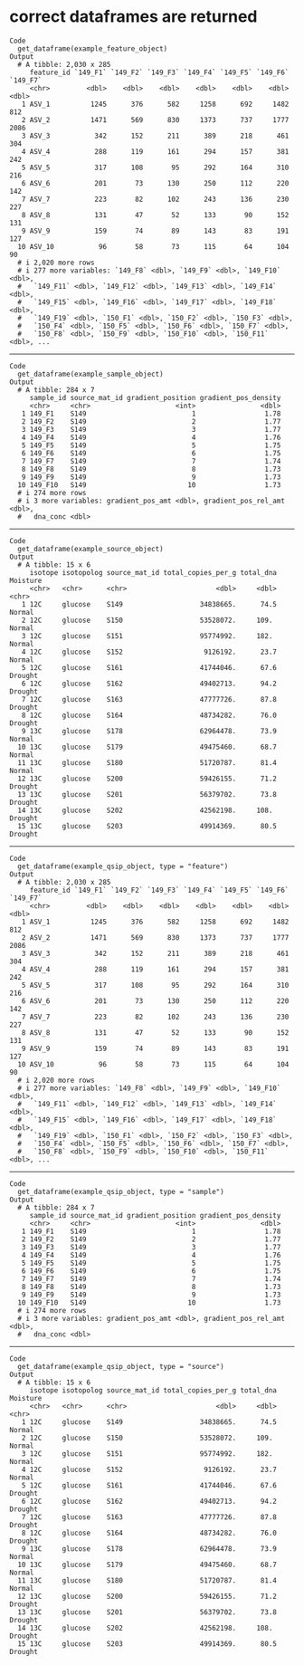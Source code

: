 # correct dataframes are returned

    Code
      get_dataframe(example_feature_object)
    Output
      # A tibble: 2,030 x 285
         feature_id `149_F1` `149_F2` `149_F3` `149_F4` `149_F5` `149_F6` `149_F7`
         <chr>         <dbl>    <dbl>    <dbl>    <dbl>    <dbl>    <dbl>    <dbl>
       1 ASV_1          1245      376      582     1258      692     1482      812
       2 ASV_2          1471      569      830     1373      737     1777     2086
       3 ASV_3           342      152      211      389      218      461      304
       4 ASV_4           288      119      161      294      157      381      242
       5 ASV_5           317      108       95      292      164      310      216
       6 ASV_6           201       73      130      250      112      220      142
       7 ASV_7           223       82      102      243      136      230      227
       8 ASV_8           131       47       52      133       90      152      131
       9 ASV_9           159       74       89      143       83      191      127
      10 ASV_10           96       58       73      115       64      104       90
      # i 2,020 more rows
      # i 277 more variables: `149_F8` <dbl>, `149_F9` <dbl>, `149_F10` <dbl>,
      #   `149_F11` <dbl>, `149_F12` <dbl>, `149_F13` <dbl>, `149_F14` <dbl>,
      #   `149_F15` <dbl>, `149_F16` <dbl>, `149_F17` <dbl>, `149_F18` <dbl>,
      #   `149_F19` <dbl>, `150_F1` <dbl>, `150_F2` <dbl>, `150_F3` <dbl>,
      #   `150_F4` <dbl>, `150_F5` <dbl>, `150_F6` <dbl>, `150_F7` <dbl>,
      #   `150_F8` <dbl>, `150_F9` <dbl>, `150_F10` <dbl>, `150_F11` <dbl>, ...

---

    Code
      get_dataframe(example_sample_object)
    Output
      # A tibble: 284 x 7
         sample_id source_mat_id gradient_position gradient_pos_density
         <chr>     <chr>                     <int>                <dbl>
       1 149_F1    S149                          1                 1.78
       2 149_F2    S149                          2                 1.77
       3 149_F3    S149                          3                 1.77
       4 149_F4    S149                          4                 1.76
       5 149_F5    S149                          5                 1.75
       6 149_F6    S149                          6                 1.75
       7 149_F7    S149                          7                 1.74
       8 149_F8    S149                          8                 1.73
       9 149_F9    S149                          9                 1.73
      10 149_F10   S149                         10                 1.73
      # i 274 more rows
      # i 3 more variables: gradient_pos_amt <dbl>, gradient_pos_rel_amt <dbl>,
      #   dna_conc <dbl>

---

    Code
      get_dataframe(example_source_object)
    Output
      # A tibble: 15 x 6
         isotope isotopolog source_mat_id total_copies_per_g total_dna Moisture
         <chr>   <chr>      <chr>                      <dbl>     <dbl> <chr>   
       1 12C     glucose    S149                   34838665.      74.5 Normal  
       2 12C     glucose    S150                   53528072.     109.  Normal  
       3 12C     glucose    S151                   95774992.     182.  Normal  
       4 12C     glucose    S152                    9126192.      23.7 Normal  
       5 12C     glucose    S161                   41744046.      67.6 Drought 
       6 12C     glucose    S162                   49402713.      94.2 Drought 
       7 12C     glucose    S163                   47777726.      87.8 Drought 
       8 12C     glucose    S164                   48734282.      76.0 Drought 
       9 13C     glucose    S178                   62964478.      73.9 Normal  
      10 13C     glucose    S179                   49475460.      68.7 Normal  
      11 13C     glucose    S180                   51720787.      81.4 Normal  
      12 13C     glucose    S200                   59426155.      71.2 Drought 
      13 13C     glucose    S201                   56379702.      73.8 Drought 
      14 13C     glucose    S202                   42562198.     108.  Drought 
      15 13C     glucose    S203                   49914369.      80.5 Drought 

---

    Code
      get_dataframe(example_qsip_object, type = "feature")
    Output
      # A tibble: 2,030 x 285
         feature_id `149_F1` `149_F2` `149_F3` `149_F4` `149_F5` `149_F6` `149_F7`
         <chr>         <dbl>    <dbl>    <dbl>    <dbl>    <dbl>    <dbl>    <dbl>
       1 ASV_1          1245      376      582     1258      692     1482      812
       2 ASV_2          1471      569      830     1373      737     1777     2086
       3 ASV_3           342      152      211      389      218      461      304
       4 ASV_4           288      119      161      294      157      381      242
       5 ASV_5           317      108       95      292      164      310      216
       6 ASV_6           201       73      130      250      112      220      142
       7 ASV_7           223       82      102      243      136      230      227
       8 ASV_8           131       47       52      133       90      152      131
       9 ASV_9           159       74       89      143       83      191      127
      10 ASV_10           96       58       73      115       64      104       90
      # i 2,020 more rows
      # i 277 more variables: `149_F8` <dbl>, `149_F9` <dbl>, `149_F10` <dbl>,
      #   `149_F11` <dbl>, `149_F12` <dbl>, `149_F13` <dbl>, `149_F14` <dbl>,
      #   `149_F15` <dbl>, `149_F16` <dbl>, `149_F17` <dbl>, `149_F18` <dbl>,
      #   `149_F19` <dbl>, `150_F1` <dbl>, `150_F2` <dbl>, `150_F3` <dbl>,
      #   `150_F4` <dbl>, `150_F5` <dbl>, `150_F6` <dbl>, `150_F7` <dbl>,
      #   `150_F8` <dbl>, `150_F9` <dbl>, `150_F10` <dbl>, `150_F11` <dbl>, ...

---

    Code
      get_dataframe(example_qsip_object, type = "sample")
    Output
      # A tibble: 284 x 7
         sample_id source_mat_id gradient_position gradient_pos_density
         <chr>     <chr>                     <int>                <dbl>
       1 149_F1    S149                          1                 1.78
       2 149_F2    S149                          2                 1.77
       3 149_F3    S149                          3                 1.77
       4 149_F4    S149                          4                 1.76
       5 149_F5    S149                          5                 1.75
       6 149_F6    S149                          6                 1.75
       7 149_F7    S149                          7                 1.74
       8 149_F8    S149                          8                 1.73
       9 149_F9    S149                          9                 1.73
      10 149_F10   S149                         10                 1.73
      # i 274 more rows
      # i 3 more variables: gradient_pos_amt <dbl>, gradient_pos_rel_amt <dbl>,
      #   dna_conc <dbl>

---

    Code
      get_dataframe(example_qsip_object, type = "source")
    Output
      # A tibble: 15 x 6
         isotope isotopolog source_mat_id total_copies_per_g total_dna Moisture
         <chr>   <chr>      <chr>                      <dbl>     <dbl> <chr>   
       1 12C     glucose    S149                   34838665.      74.5 Normal  
       2 12C     glucose    S150                   53528072.     109.  Normal  
       3 12C     glucose    S151                   95774992.     182.  Normal  
       4 12C     glucose    S152                    9126192.      23.7 Normal  
       5 12C     glucose    S161                   41744046.      67.6 Drought 
       6 12C     glucose    S162                   49402713.      94.2 Drought 
       7 12C     glucose    S163                   47777726.      87.8 Drought 
       8 12C     glucose    S164                   48734282.      76.0 Drought 
       9 13C     glucose    S178                   62964478.      73.9 Normal  
      10 13C     glucose    S179                   49475460.      68.7 Normal  
      11 13C     glucose    S180                   51720787.      81.4 Normal  
      12 13C     glucose    S200                   59426155.      71.2 Drought 
      13 13C     glucose    S201                   56379702.      73.8 Drought 
      14 13C     glucose    S202                   42562198.     108.  Drought 
      15 13C     glucose    S203                   49914369.      80.5 Drought 

